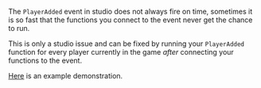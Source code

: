 The `PlayerAdded` event in studio does not always fire on time, sometimes it is so fast that the functions you connect to the event never get the chance to run.

This is only a studio issue and can be fixed by running your `PlayerAdded` function for every player currently in the game *after* connecting your functions to the event.

[Here](https://github.com/cyrus01337/snippets/blob/luau/StudioPlayerAdded.lua) is an example demonstration.